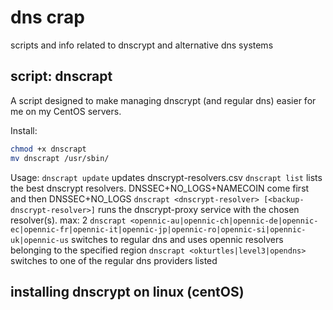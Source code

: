 # dns crap
scripts and info related to dnscrypt and alternative dns systems

## script: dnscrapt
A script designed to make managing dnscrypt (and regular dns) easier for me on my CentOS servers.

Install:
```sh
chmod +x dnscrapt
mv dnscrapt /usr/sbin/
```

Usage:
`dnscrapt update` updates dnscrypt-resolvers.csv 
`dnscrapt list` lists the best dnscrypt resolvers. DNSSEC+NO_LOGS+NAMECOIN come first and then DNSSEC+NO_LOGS
`dnscrapt <dnscrypt-resolver> [<backup-dnscrypt-resolver>]` runs the dnscrypt-proxy service with the chosen resolver(s). max: 2
`dnscrapt <opennic-au|opennic-ch|opennic-de|opennic-ec|opennic-fr|opennic-it|opennic-jp|opennic-ro|opennic-si|opennic-uk|opennic-us` switches to regular dns and uses opennic resolvers belonging to the specified region
`dnscrapt <okturtles|level3|opendns>` switches to one of the regular dns providers listed

## installing dnscrypt on linux (centOS)
